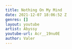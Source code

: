 ```yaml
---
title: Nothing On My Mind
date: 2021-12-07 18:06:52 Z
genres: []
layout: youtube
artist: Abyssy
youtube-url: Acr__19nu0E
author: Valer
---
```


